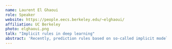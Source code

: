 ```yaml
---
name: Laurent El Ghaoui
role: Speaker
website: https://people.eecs.berkeley.edu/~elghaoui/
affiliation: UC Berkeley
photo: elghaoui.png
talk: "Implicit rules in deep learning"
abstract: 'Recently, prediction rules based on so-called implicit models have emerged as a new, high-potential paradigm in deep learning. These models rely on an "equilibrium" equation to define the prediction, instead of a recurrence through multiple layers. Currently, even very complex deep learning models are based on a "feedforward" structure, without loops, and as such the popular term "neural" applied to such models is not fully warranted, since the brain itself possesses loops. Allowing for loops may be the key to describing complex higher-level reasoning, which has so far eluded the deep learning paradigms. However, it raises the fundamental issue of well-posedness, since there may be no or multiple solutions to the corresponding equilibrium equation.  In this talk, I will review some aspects of implicit models, starting from a unifying "state-space" representation that greatly simplifies notation. I will also introduce various training problems of implicit models, including one that allows convex optimization, and their connections to topics such as architecture optimization, model compression, and robustness. In addition, the talk will show the potential of implicit models through experimental results on various problems such as parameter reduction, feature elimination, and mathematical reasoning tasks.'
---
```

